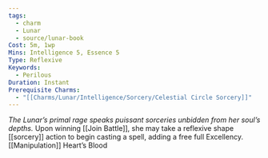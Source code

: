 ```yaml
---
tags:
  - charm
  - Lunar
  - source/lunar-book
Cost: 5m, 1wp
Mins: Intelligence 5, Essence 5
Type: Reflexive
Keywords:
  - Perilous
Duration: Instant
Prerequisite Charms:
  - "[[Charms/Lunar/Intelligence/Sorcery/Celestial Circle Sorcery]]"
---
```

*The Lunar’s primal rage speaks puissant sorceries unbidden from her soul’s depths.*
Upon winning [[Join Battle]], she may take a reflexive shape [[sorcery]] action to begin casting a spell, adding a free full Excellency. [[Manipulation]] Heart’s Blood